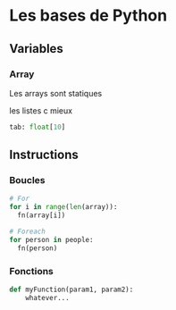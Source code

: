 # Les bases de Python

## Variables

### Array

Les arrays sont statiques

les listes c mieux

```python
tab: float[10]
```

## Instructions

### Boucles

```python
# For
for i in range(len(array)):
  fn(array[i])

# Foreach
for person in people:
  fn(person)

```

### Fonctions

```python
def myFunction(param1, param2):
    whatever...

```
